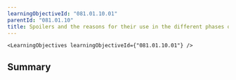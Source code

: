 ```yaml
---
learningObjectiveId: "081.01.10.01"
parentId: "081.01.10"
title: Spoilers and the reasons for their use in the different phases of flight
---
```


```tsx eval
<LearningObjectives learningObjectiveId={"081.01.10.01"} />
```

## Summary

